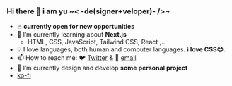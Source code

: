 ### Hi there 👋 i am yu ~< -de(signer+veloper)- />~

- 🔥 **currently open for new opportunities**
- 📖 I’m currently learning about **Next.js**
  - HTML, CSS, JavaScript, Tailwind CSS, React ,..
- 💡 I love languages, both human and computer languages. **i love CSS😊**.
- 📫 How to reach me: 🐦 [Twitter](https://twitter.com/messages/compose?recipient_id=404231293) & 📧 [email](mailto:yu@anuu.me)
- 🔨 I’m currently design and develop **some personal project**
- [ko-fi](https://ko-fi.com/anuuyu)
